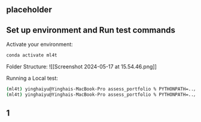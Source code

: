 


## placeholder






















## Set up environment and Run test commands

Activate your environment:
```bash
conda activate ml4t
```


Folder Structure:
![[Screenshot 2024-05-17 at 15.54.46.png]]





Running a Local test:
```bash
(ml4t) yinghaiyu@Yinghais-MacBook-Pro assess_portfolio % PYTHONPATH=../:. python3 analysis.py
(ml4t) yinghaiyu@Yinghais-MacBook-Pro assess_portfolio % PYTHONPATH=../:. python3 grade_analysis.py
```








## 1





























